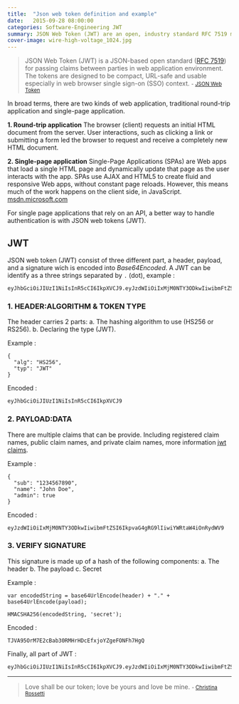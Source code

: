 ```yaml
---
title:  "Json web token definition and example"
date:   2015-09-28 08:00:00
categories: Software-Engineering JWT
summary: JSON Web Token (JWT) are an open, industry standard RFC 7519 method for representing claims securely between two parties.
cover-image: wire-high-voltage_1024.jpg
---
```


> JSON Web Token (JWT) is a JSON-based open standard ([RFC 7519](https://tools.ietf.org/html/rfc7519)) for passing claims between parties in web application environment. The tokens are designed to be compact, URL-safe and usable especially in web browser single sign-on (SSO) context.
> <small>- [JSON Web Token](https://en.wikipedia.org/wiki/JSON_Web_Token)</small>

In broad terms, there are two kinds of web application, traditional round-trip application and single-page application.

__1. Round-trip application__
The browser (client) requests an initial HTML document from the server. User interactions, such as clicking a link or submitting a form led the browser to request and receive a completely new HTML document. 

__2. Single-page application__
Single-Page Applications (SPAs) are Web apps that load a single HTML page and dynamically update that page as the user interacts with the app. SPAs use AJAX and HTML5 to create fluid and responsive Web apps, without constant page reloads. However, this means much of the work happens on the client side, in JavaScript. [msdn.microsoft.com](https://msdn.microsoft.com/en-us/magazine/dn463786.aspx)

For single page applications that rely on an API, a better way to handle authentication is with JSON web tokens (JWT).

## JWT
JSON web token (JWT) consist of three different part, a header, payload, and a signature wich is encoded into _Base64Encoded_. A JWT can be identify as a three strings separated by `.` (dot), example :

    eyJhbGciOiJIUzI1NiIsInR5cCI6IkpXVCJ9.eyJzdWIiOiIxMjM0NTY3ODkwIiwibmFtZSI6IkpvaG4gRG9lIiwiYWRtaW4iOnRydWV9.TJVA95OrM7E2cBab30RMHrHDcEfxjoYZgeFONFh7HgQ

### 1. HEADER:ALGORITHM & TOKEN TYPE
The header carries 2 parts:
a. The hashing algorithm to use (HS256 or RS256).
b. Declaring the type (JWT).
    
Example : 

    {
      "alg": "HS256",
      "typ": "JWT"
    }
    
Encoded :

    eyJhbGciOiJIUzI1NiIsInR5cCI6IkpXVCJ9

### 2. PAYLOAD:DATA
There are multiple claims that can be provide. Including registered claim names, public claim names, and private claim names, more information [jwt claims](http://self-issued.info/docs/draft-ietf-oauth-json-web-token.html#RegisteredClaimName).

Example : 

    {
      "sub": "1234567890",
      "name": "John Doe",
      "admin": true
    }
    
Encoded :

    eyJzdWIiOiIxMjM0NTY3ODkwIiwibmFtZSI6IkpvaG4gRG9lIiwiYWRtaW4iOnRydWV9

### 3. VERIFY SIGNATURE
This signature is made up of a hash of the following components:
a. The header
b. The payload
c. Secret

Example : 

    var encodedString = base64UrlEncode(header) + "." + base64UrlEncode(payload);
    
    HMACSHA256(encodedString, 'secret');
    
Encoded :

    TJVA95OrM7E2cBab30RMHrHDcEfxjoYZgeFONFh7HgQ

Finally, all part of JWT :

    eyJhbGciOiJIUzI1NiIsInR5cCI6IkpXVCJ9.eyJzdWIiOiIxMjM0NTY3ODkwIiwibmFtZSI6IkpvaG4gRG9lIiwiYWRtaW4iOnRydWV9.TJVA95OrM7E2cBab30RMHrHDcEfxjoYZgeFONFh7HgQ


---
> Love shall be our token; love be yours and love be mine.
> <small>- [Christina Rossetti](http://www.brainyquote.com/quotes/quotes/c/christinar147534.html)</small>
